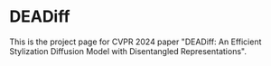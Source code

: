 # DEADiff

This is the project page for CVPR 2024 paper "DEADiff: An Efficient Stylization Diffusion Model with Disentangled Representations".
